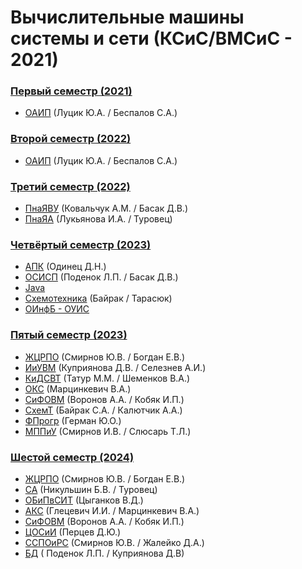 # Вычислительные машины системы и сети (КСиС/ВМСиС - 2021)

### [Первый семестр (2021)](https://github.com/kharbacheuski/BSUIR_LABS/tree/main/1_term)
- [ОАИП](https://github.com/kharbacheuski/BSUIR_LABS/tree/main/1_term/ОАИП) (Луцик Ю.А. / Беспалов С.А.)
### [Второй семестр (2022)](https://github.com/kharbacheuski/BSUIR_LABS/tree/main/2_term)
- [ОАИП](https://github.com/kharbacheuski/BSUIR_LABS/tree/main/2_term/ОАИП) (Луцик Ю.А. / Беспалов С.А.)
### [Третий семестр (2022)](https://github.com/kharbacheuski/BSUIR_LABS/tree/main/3_term)
- [ПнаЯВУ](https://github.com/kharbacheuski/BSUIR_LABS/tree/main/3_term/C++) (Ковальчук А.М. / Басак Д.В.)
- [ПнаЯА](https://github.com/kharbacheuski/BSUIR_LABS/tree/main/3_term/Assembler) (Лукьянова И.А. / Туровец)
### [Четвёртый семестр (2023)](https://github.com/kharbacheuski/BSUIR_LABS/tree/main/4_term)
- [АПК](https://github.com/kharbacheuski/BSUIR_LABS/tree/main/4_term/APK) (Одинец Д.Н.)
- [ОСИСП](https://github.com/kharbacheuski/BSUIR_LABS/tree/main/4_term/OSISP) (Поденок Л.П. / Басак Д.В.)
- [Java](https://github.com/kharbacheuski/BSUIR_LABS/tree/main/4_term/Java)
- [Cхемотехника](https://github.com/kharbacheuski/BSUIR_LABS/tree/main/4_term/Схемота) (Байрак / Тарасюк)
- [ОИнфБ - ОУИС](https://github.com/kharbacheuski/BSUIR_LABS/tree/main/4_term/ОИнфБ-ОУИС) 
### [Пятый семестр (2023)](https://github.com/kharbacheuski/BSUIR_LABS/tree/main/5_term)
- [ЖЦРПО](https://github.com/kharbacheuski/BSUIR_LABS/tree/main/5_term/ЖЦРПО) (Смирнов Ю.В. / Богдан Е.В.)
- [ИиУВМ](https://github.com/kharbacheuski/BSUIR_LABS/tree/main/5_term/ИиУВМ) (Куприянова Д.В. / Селезнев А.И.)
- [КиДСВТ](https://github.com/kharbacheuski/BSUIR_LABS/tree/main/5_term/КиДСВТ) (Татур М.М. / Шеменков В.А.)
- [ОКС](https://github.com/kharbacheuski/BSUIR_LABS/tree/main/5_term/ОКС) (Марцинкевич В.А.)
- [СиФОВМ](https://github.com/kharbacheuski/BSUIR_LABS/tree/main/5_term/SiFOVM) (Воронов А.А. / Кобяк И.П.)
- [СхемТ](https://github.com/kharbacheuski/BSUIR_LABS/tree/main/5_term/СхемТ) (Байрак С.А. / Калютчик А.А.)
- [ФПрогр](https://github.com/kharbacheuski/BSUIR_LABS/tree/main/5_term/ФПрогр) (Герман Ю.О.)
- [МППиУ](https://github.com/kharbacheuski/BSUIR_LABS/tree/main/5_term/МППиУ) (Смирнов И.В. / Слюсарь Т.Л.)
### [Шестой семестр (2024)](https://github.com/kharbacheuski/BSUIR_LABS/tree/main/6_term)
- [ЖЦРПО](https://github.com/kharbacheuski/BSUIR_LABS/tree/main/6_term/ЖЦРПО) (Смирнов Ю.В. / Богдан Е.В.)
- [СА](https://github.com/kharbacheuski/BSUIR_LABS/tree/master/6_term/C%D0%90) (Никульшин Б.В. / Туровец)
- [ОБиПвСИТ](https://github.com/kharbacheuski/BSUIR_LABS/tree/main/6_term/ОБиПвСИТ) (Цыганков В.Д.)
- [АКС](https://github.com/kharbacheuski/BSUIR_LABS/tree/master/6_term/%D0%90%D0%9A%D0%A1) (Глецевич И.И. / Марцинкевич В.А.)
- [СиФОВМ](https://github.com/kharbacheuski/BSUIR_LABS/tree/master/6_term/SIFOVM) (Воронов А.А. / Кобяк И.П.)
- [ЦОСиИ](https://github.com/kharbacheuski/BSUIR_LABS/tree/master/6_term/%D0%A6%D0%9E%D0%A1%D0%B8%D0%98) (Перцев Д.Ю.)
- [ССПОиРС](https://github.com/kharbacheuski/BSUIR_LABS/tree/master/6_term/%D0%A1%D0%A1%D0%9F%D0%9E%D0%B8%D0%A0%D0%A1) (Смирнов Ю.В. / Жалейко Д.А.)
- [БД](https://github.com/kharbacheuski/BSUIR_LABS/tree/master/6_term/%D0%91%D0%94) ( Поденок Л.П. / Куприянова Д.В)